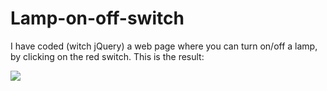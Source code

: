 # Lamp-on-off-switch
I have coded (witch jQuery) a web page where you can turn on/off a lamp, by clicking on the red switch. This is the result:

![](lamp-switch.gif)

